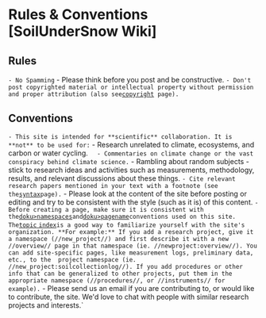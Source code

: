 # Rules & Conventions [SoilUnderSnow Wiki]

## Rules

` - No Spamming
` - Please think before you post and be constructive.
` - Don't post copyrighted material or intellectual property without permission and proper attribution (also see `[`copyright`](copyright)` page).`

## Conventions

` - This site is intended for **scientific** collaboration. It is **not** to be used for:
`   - Research unrelated to climate, ecosystems, and carbon or water cycling.
`   - Commentaries on climate change or the vast conspiracy behind climate science.
`   - Rambling about random subjects - stick to research ideas and activities such as measurements, methodology, results, and relevant discussions about these things.
` - Cite relevant research papers mentioned in your text with a footnote (see the `[`syntax`](wiki:syntax#Footnotes)` page).
` - Please look at the content of the site before posting or editing and try to be consistent with the style (such as it is) of this content.
` - Before creating a page, make sure it is consistent with the `[`doku>namespaces`](doku>namespaces)` and `[`doku>pagename`](doku>pagename)` conventions used on this site. The `[`topic`
`index`](:topicindex)` is a good way to familiarize yourself with the site's organization. **For example:** If you add a research project, give it a namespace (//new_project//) and first describe it with a new //overview// page in that namespace (ie. //newproject:overview//). You can add site-specific pages, like measurement logs, preliminary data, etc., to the  project namespace (ie. //new_project:soilcollectionlog//). If you add procedures or other info that can be generalized to other projects, put them in the appropriate namespace (//procedures//, or //instruments// for example).
` - Please send us an email if you are contributing to, or would like to contribute, the site. We'd love to chat with people with similar research projects and interests.`
